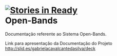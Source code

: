 [![Stories in Ready](https://badge.waffle.io/I-am-Gabi/open-bands.png?label=ready)](https://waffle.io/I-am-Gabi/open-bands)  
Open-Bands
==========

Documentação referente ao Sistema Open-Bands. 

Link para apresentação da Documentação do Projeto http://slid.es/gabrielacavalcantedasilva/deck
